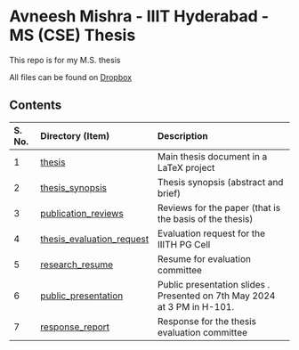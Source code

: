 # Avneesh Mishra - IIIT Hyderabad - MS (CSE) Thesis

This repo is for my M.S. thesis

All files can be found on [Dropbox](https://www.dropbox.com/scl/fo/ofr33k598bt7vabuamp69/h?rlkey=bs24bvt9dk36m2fnmq85vdmcd&dl=0)

## Contents

| S. No. | Directory (Item) | Description |
| :----- | :--------------- | :---------- |
| 1 | [thesis](./thesis) | Main thesis document in a LaTeX project |
| 2 | [thesis_synopsis](./thesis_synopsis) | Thesis synopsis (abstract and brief) |
| 3 | [publication_reviews](./publication_reviews) | Reviews for the paper (that is the basis of the thesis) |
| 4 | [thesis_evaluation_request](./thesis_evaluation_request) | Evaluation request for the IIITH PG Cell |
| 5 | [research_resume](./research_resume) | Resume for evaluation committee |
| 6 | [public_presentation](./public_presentation) | Public presentation slides . Presented on 7th May 2024 at 3 PM in H-101. |
| 7 | [response_report](./response_report) | Response for the thesis evaluation committee |
